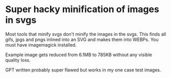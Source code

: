 # Super hacky minification of images in svgs

Most tools that minify svgs don't minify the images in the svgs. This finds all gifs, jpgs and pngs inlined into an SVG and makes them into WEBPs. You must have imagemagick installed.

Example image gets reduced from 6.1MB to 785KB without any visible quality loss.


GPT written probably super flawed but works in my one case test images.
